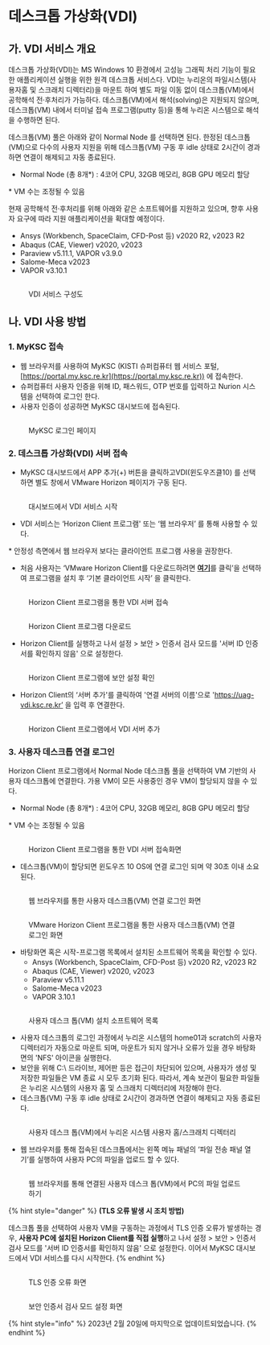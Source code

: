 # 데스크톱 가상화(VDI)

## 가. VDI 서비스 개요

데스크톱 가상화(VDI)는 MS Windows 10 환경에서 고성능 그래픽 처리 기능이 필요한 애플리케이션 실행을 위한 원격 데스크톱 서비스다. VDI는 누리온의 파일시스템(사용자홈 및 스크래치  디렉터리)을  마운트 하여  별도  파일 이동 없이 데스크톱(VM)에서 공학해석 전·후처리가 가능하다. 데스크톱(VM)에서 해석(solving)은 지원되지 않으며, 데스크톱(VM) 내에서 터미널 접속 프로그램(putty 등)을 통해 누리온 시스템으로 해석을 수행하면 된다.

데스크톱(VM) 풀은  아래와  같이 Normal Node 를  선택하면  된다.  한정된 데스크톱(VM)으로 다수의 사용자 지원을 위해  데스크톱(VM) 구동  후 idle 상태로 2시간이 경과하면 연결이 해제되고 자동 종료된다.

* Normal Node (총 8개\*)  : 4코어 CPU, 32GB 메모리, 8GB GPU 메모리 할당&#x20;

&#x20;      \* VM 수는 조정될 수 있음



현재 공학해석 전·후처리를  위해  아래와  같은 소프트웨어를  지원하고 있으며, 향후 사용자 요구에 따라 지원 애플리케이션을 확대할 예정이다.

* Ansys (Workbench, SpaceClaim, CFD-Post 등) v2020 R2, v2023 R2
* Abaqus (CAE, Viewer) v2020, v2023
* Paraview  v5.11.1, VAPOR v3.9.0
* Salome-Meca v2023
* VAPOR v3.10.1

<figure><img src="../.gitbook/assets/VDI-overview.png" alt=""><figcaption><p>VDI 서비스 구성도</p></figcaption></figure>

## 나. VDI 사용 방법

### 1. MyKSC 접속

* 웹 브라우저를 사용하여 MyKSC (KISTI 슈퍼컴퓨터 웹 서비스 포털, [https://portal.my.ksc.re.kr](https://portal.my.ksc.re.kr)) 에 접속한다.
* 슈퍼컴퓨터 사용자 인증을 위해 ID, 패스워드, OTP 번호를 입력하고 Nurion 시스템을 선택하여 로그인 한다.
* 사용자 인증이 성공하면 MyKSC 대시보드에 접속된다.

<figure><img src="../.gitbook/assets/image (5).png" alt=""><figcaption><p>MyKSC 로그인 페이지</p></figcaption></figure>



### 2. 데스크톱 가상화(VDI) 서버 접속

* MyKSC 대시보드에서   APP 추가(+) 버튼을  클릭하고VDI(윈도우즈클10) 를 선택하면 별도 창에서 VMware Horizon 페이지가 구동 된다.

<figure><img src="../.gitbook/assets/VDI-run.png" alt=""><figcaption><p>대시보드에서  VDI 서비스 시작</p></figcaption></figure>

* VDI 서비스는  ‘Horizon Client 프로그램' 또는  ‘웹 브라우저’ 를 통해 사용할 수 있다.

&#x20;     \* 안정성  측면에서 웹  브라우저 보다는 클라이언트 프로그램 사용을 권장한다.

* 처음 사용자는 ‘VMware Horizon Client를 다운로드하려면 [**여기**](https://customerconnect.omnissa.com/downloads/info/slug/desktop_end_user_computing/vmware_horizon_clients/horizon_8)를 클릭’을 선택하여 프로그램을 설치 후 ‘기본 클라이언트 시작’ 을 클릭한다.

<figure><img src="../.gitbook/assets/image (8).png" alt=""><figcaption><p>Horizon Client 프로그램을 통한 VDI 서버 접속</p></figcaption></figure>

<figure><img src="../.gitbook/assets/image (7).png" alt=""><figcaption><p>Horizon Client 프로그램 다운로드</p></figcaption></figure>

* &#x20;Horizon Client를 실행하고 나서 설정 > 보안 > 인증서 검사 모드를 '서버 ID 인증서를 확인하지 않음' 으로 설정한다.

<figure><img src="../.gitbook/assets/image (10).png" alt=""><figcaption><p>Horizon Client 프로그램에 보안 설정 확인</p></figcaption></figure>

* Horizon Client의 ‘서버 추가'를 클릭하여 '연결 서버의 이름'으로 'https://uag-vdi.ksc.re.kr’ 을  입력 후 연결한다.

<figure><img src="../.gitbook/assets/image (9).png" alt=""><figcaption><p>Horizon Client 프로그램에서 VDI 서버 추가</p></figcaption></figure>

### 3. 사용자 데스크톱 연결 로그인

Horizon  Client 프로그램에서 Normal Node 데스크톱 풀을 선택하여 VM 기반의 사용자 데스크톱에 연결한다. 가용 VM이 모든 사용중인 경우 VM이 할당되지 않을 수 있다.

* Normal Node (총 8개\*)  : 4코어 CPU, 32GB 메모리, 8GB GPU 메모리 할당&#x20;

&#x20;     \* VM 수는 조정될 수 있음

<figure><img src="../.gitbook/assets/image (11).png" alt=""><figcaption><p>Horizon Client 프로그램을 통한 VDI 서버 접속화면</p></figcaption></figure>



* 데스크톱(VM)이 할당되면 윈도우즈 10 OS에 연결 로그인 되며  약 30초 이내 소요된다.

<figure><img src="../.gitbook/assets/Horizon-5.JPG" alt=""><figcaption><p>웹 브라우저를 통한 사용자 데스크톱(VM) 연결 로그인 화면</p></figcaption></figure>

<figure><img src="../.gitbook/assets/Horizon_client-6.png" alt=""><figcaption><p>VMware Horizon Client 프로그램을 통한 사용자 데스크톱(VM) 연결 로그인 화면</p></figcaption></figure>



* 바탕화면 혹은 시작-프로그램 목록에서 설치된 소프트웨어 목록을 확인할 수 있다.
  * Ansys (Workbench, SpaceClaim, CFD-Post 등) v2020 R2, v2023 R2
  * Abaqus (CAE, Viewer) v2020, v2023
  * Paraview v5.11.1
  * Salome-Meca v2023
  * VAPOR 3.10.1

<figure><img src="../.gitbook/assets/Horizon-6-1.JPG" alt=""><figcaption><p>사용자 데스크 톱(VM) 설치 소프트웨어 목록</p></figcaption></figure>



* 사용자 데스크톱의 로그인 과정에서 누리온 시스템의 home01과 scratch의 사용자 디렉터리가 자동으로 마운트 되며, 마운트가 되지 않거나 오류가 있을 경우 바탕화면의 'NFS' 아이콘을 실행한다.
* 보안을 위해 C:\ 드라이브, 제어판 등은 접근이 차단되어 있으며, 사용자가 생성 및 저장한 파일들은 VM 종료 시 모두 초기화 된다.  따라서, 계속 보관이 필요한 파일들은 누리온 시스템의 사용자 홈 및 스크래치 디렉터리에 저장해야 한다.
* 데스크톱(VM) 구동  후 idle 상태로 2시간이 경과하면 연결이 해제되고 자동 종료된다.

<figure><img src="../.gitbook/assets/Horizon-8.JPG" alt=""><figcaption><p>사용자 데스크 톱(VM)에서 누리온 시스템 사용자 홈/스크래치 디렉터리</p></figcaption></figure>



* 웹 브라우저를 통해 접속된 데스크톱에서는 왼쪽 메뉴 패널의 ‘파일 전송 패널 열기’를 실행하여 사용자 PC의 파일을 업로드 할 수 있다.

<figure><img src="../.gitbook/assets/Horizon-9(File upload).JPG" alt=""><figcaption><p>웹  브라우저를  통해 연결된 사용자 데스크 톱(VM)에서 PC의 파일 업로드 하기</p></figcaption></figure>

{% hint style="danger" %}
**(TLS 오류 발생 시 조치 방법)** &#x20;

데스크톱 풀을 선택하여 사용자 VM을 구동하는 과정에서 TLS 인증 오류가 발생하는 경우,  **사용자 PC에  설치된 Horizon Client를 직접 실행**하고 나서 설정 > 보안 > 인증서 검사 모드를 '서버 ID 인증서를 확인하지 않음' 으로 설정한다. 이어서 MyKSC 대시보드에서 VDI 서비스를 다시 시작한다.&#x20;
{% endhint %}

<figure><img src="../.gitbook/assets/image.png" alt=""><figcaption><p>TLS 인증 오류 화면</p></figcaption></figure>

<figure><img src="../.gitbook/assets/image (2).png" alt=""><figcaption><p>보안 인증서 검사 모드 설정 화면</p></figcaption></figure>

{% hint style="info" %}
2023년 2월 20일에 마지막으로 업데이트되었습니다.
{% endhint %}
